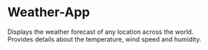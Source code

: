 # Weather-App
Displays the weather forecast of any location across the world. \
Provides details about the temperature, wind speed and humidity.
